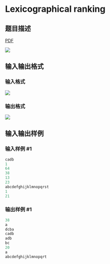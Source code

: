 # Lexicographical ranking

## 题目描述

[problemUrl]: https://uva.onlinejudge.org/index.php?option=com_onlinejudge&Itemid=8&category=117&page=show_problem&problem=2755

[PDF](https://uva.onlinejudge.org/external/117/p11708.pdf)

![](https://cdn.luogu.com.cn/upload/vjudge_pic/UVA11708/e11e1ea5339985a48d72c46277f2b708a1eb9180.png)

## 输入输出格式

### 输入格式

![](https://cdn.luogu.com.cn/upload/vjudge_pic/UVA11708/080fab8947c6062fdfa85b5f8ca0b1da5a8828d8.png)

### 输出格式

![](https://cdn.luogu.com.cn/upload/vjudge_pic/UVA11708/93095cc5b4f1a1c1612dd84f43857773f355a853.png)

## 输入输出样例

### 输入样例 #1

```cpp
cadb
1
64
38
13
23
abcdefghijklmnopqrst
1
21
```


### 输出样例 #1

```cpp
38
a
dcba
cadb
adb
bc
20
a
abcdefghijklmnopqrt
```


